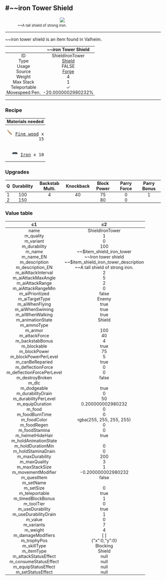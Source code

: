 <meta property="og:title" content="~~iron Tower Shield - MoreValheim" /><meta property="og:type" content="website" /><meta property="og:image" content="/assets/~~iron_tower_shield.png" /><meta property="og:description" content="~~iron Tower Shield is an item found in Valheim." /><meta name="theme-color" content="#546D78"><meta name="twitter:card" content="summary_large_image">
#~~iron Tower Shield
-------------
<style>img {width:20px;}.tb {width:150px;display: block;margin-left: auto;margin-right: auto;}</style>

<style>.md-typeset table:not([class]) th:not([align]) {min-width:unset!important;}</style>
<style>td{padding:0em 0.3em!important;text-align:center!important;border-left:.05rem solid var(--md-default-fg-color--lightest)}</style>

<style>th{padding:0.1em 0.3em!important;text-align:center!important;font-weight:bold}</style>

<style>pre{text-align:right!important}</style>
<style>table tr td:first-child {border-left: 0;};</style>

<figure><img src="/assets/~~iron_tower_shield.png" class="tb" /><figcaption><small>~~A tall shield of strong iron.</small></figcaption></figure>

-------------

~~iron tower shield is an item found in Valheim.

|        | ~~iron Tower Shield              |
| ----------- | ------------------------------------ |
| ID |ShieldIronTower
| Type | [Shield](../../types/shield)
| Usage | FALSE<br>
| Source | [Forge](../../object/forge)
| Weight | 4 |
| Max Stack | 1 |
| Teleportable | ✓
| Movespeed Pen. | -20.0000002980232%


-------------

### Recipe

| Materials needed |
| - |
| <pre>[![Fine wood](/assets/fine_wood.png)](../../item/fine_wood) [Fine wood](../fine_wood) x 15</pre> |
| <pre>[![Iron](/assets/iron.png)](../../item/iron) [Iron](../iron) x 10</pre> |

### Upgrades
| Q | Durability | Backstab Multi. | Knockback | Block Power | Parry Force | Parry Bonus
| - | - | - | - | - | - | - 
1 | 100 | 4 | 40 | 75 | 0 | 1 | 
 | 2 | 150 |  |  | 80 | 0 |  | 


### Value table
|c1|c2|
|----|----|
|name|ShieldIronTower|
|m_quality|1|
|m_variant|0|
|m_durability|100|
|m_name|~~$item_shield_iron_tower|
|m_name_EN|~~Iron tower shield|
|m_description|~~$item_shield_iron_tower_description|
|m_description_EN|~~A tall shield of strong iron.|
|m_aiAttackInterval|2|
|m_aiAttackMaxAngle|5|
|m_aiAttackRange|2|
|m_aiAttackRangeMin|0|
|m_aiPrioritized|false|
|m_aiTargetType|Enemy|
|m_aiWhenFlying|true|
|m_aiWhenSwiming|true|
|m_aiWhenWalking|true|
|m_animationState|Shield|
|m_ammoType||
|m_armor|100|
|m_attackForce|40|
|m_backstabBonus|4|
|m_blockable|true|
|m_blockPower|75|
|m_blockPowerPerLevel|5|
|m_canBeReparied|true|
|m_deflectionForce|0|
|m_deflectionForcePerLevel|0|
|m_destroyBroken|false|
|m_dlc||
|m_dodgeable|true|
|m_durabilityDrain|0|
|m_durabilityPerLevel|50|
|m_equipDuration|0.200000002980232|
|m_food|0|
|m_foodBurnTime|0|
|m_foodColor|rgba(255, 255, 255, 255)|
|m_foodRegen|0|
|m_foodStamina|0|
|m_helmetHideHair|true|
|m_holdAnimationState||
|m_holdDurationMin|0|
|m_holdStaminaDrain|0|
|m_maxDurability|200|
|m_maxQuality|3|
|m_maxStackSize|1|
|m_movementModifier|-0.200000002980232|
|m_questItem|false|
|m_setName||
|m_setSize|0|
|m_teleportable|true|
|m_timedBlockBonus|1|
|m_toolTier|0|
|m_useDurability|true|
|m_useDurabilityDrain|1|
|m_value|0|
|m_variants|7|
|m_weight|4|
|m_damageModifiers|[  ]|
|m_trophyPos|{"x":0,"y":0}|
|m_skillType|Blocking|
|m_itemType|Shield|
|m_attackStatusEffect|null|
|m_consumeStatusEffect|null|
|m_equipStatusEffect|null|
|m_setStatusEffect|null|
